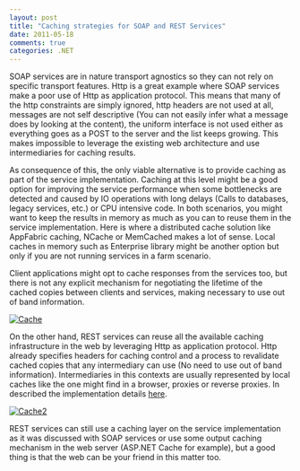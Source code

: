 ```yaml
---
layout: post
title: "Caching strategies for SOAP and REST Services"
date: 2011-05-18
comments: true
categories: .NET
---
```


SOAP services are in nature transport agnostics so they can not rely on
specific transport features. Http is a great example where SOAP services
make a poor use of Http as application protocol. This means that many of
the http constraints are simply ignored, http headers are not used at
all, messages are not self descriptive (You can not easily infer what a
message does by looking at the content), the uniform interface is not
used either as everything goes as a POST to the server and the list
keeps growing. This makes impossible to leverage the existing web
architecture and use intermediaries for caching results.  

As consequence of this, the only viable alternative is to provide
caching as part of the service implementation. Caching at this level
might be a good option for improving the service performance when some
bottlenecks are detected and caused by IO operations with long delays
(Calls to databases, legacy services, etc.) or CPU intensive code. In
both scenarios, you might want to keep the results in memory as much as
you can to reuse them in the service implementation. Here is where a
distributed cache solution like AppFabric caching, NCache or MemCached
makes a lot of sense. Local caches in memory such as Enterprise library
might be another option but only if you are not running services in a
farm scenario.

Client applications might opt to cache responses from the services too,
but there is not any explicit mechanism for negotiating the lifetime of
the cached copies between clients and services, making necessary to use
out of band information.

[![Cache](http://weblogs.asp.net/blogs/cibrax/Cache_thumb_6BAE5B03.jpg "Cache")](http://weblogs.asp.net/blogs/cibrax/Cache_663FEA5F.jpg) 

On the other hand, REST services can reuse all the available caching
infrastructure in the web by leveraging Http as application protocol.
Http already specifies headers for caching control and a process to
revalidate cached copies that any intermediary can use (No need to use
out of band information). Intermediaries in this contexts are usually
represented by local caches like the one might find in a browser,
proxies or reverse proxies. In described the implementation details
[here](http://weblogs.asp.net/cibrax/archive/2011/04/25/implementing-caching-in-your-wcf-web-apis.aspx).

[![Cache2](http://weblogs.asp.net/blogs/cibrax/Cache2_thumb_0867D019.jpg "Cache2")](http://weblogs.asp.net/blogs/cibrax/Cache2_02F95F75.jpg)

REST services can still use a caching layer on the service
implementation as it was discussed with SOAP services or use some output
caching mechanism in the web server (ASP.NET Cache for example), but a
good thing is that the web can be your friend in this matter too.

